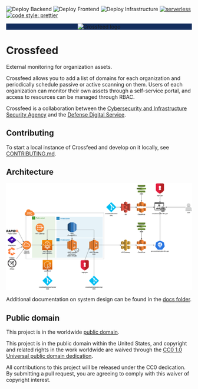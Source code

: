 ![Deploy Backend](https://github.com/cisagov/crossfeed/workflows/Backend%20Pipeline/badge.svg?branch=master)
![Deploy Frontend](https://github.com/cisagov/crossfeed/workflows/Frontend%20Pipeline/badge.svg?branch=master)
![Deploy Infrastructure](https://github.com/cisagov/crossfeed/workflows/Deploy%20Infrastructure/badge.svg?branch=master)
[![serverless](http://public.serverless.com/badges/v3.svg)](http://www.serverless.com)
[![code style: prettier](https://img.shields.io/badge/code_style-prettier-ff69b4.svg)](https://github.com/prettier/prettier)

<p align="center" style="background: #122d5d">
<img alt="Crossfeed logo" src="frontend/src/components/Header/cisa_logo.png">
</p>

# Crossfeed

External monitoring for organization assets.

Crossfeed allows you to add a list of domains for each organization and periodically schedule passive or active scanning on them. Users of each organization can monitor their own assets through a self-service portal, and access to resources can be managed through RBAC.

Crossfeed is a collaboration between the [Cybersecurity and Infrastructure Security Agency](https://www.cisa.gov/) and the [Defense Digital Service](https://dds.mil/).

## Contributing

To start a local instance of Crossfeed and develop on it locally, see [CONTRIBUTING.md](docs/CONTRIBUTING.md).

## Architecture

![](https://github.com/cisagov/crossfeed/blob/master/docs/architecture.png)

Additional documentation on system design can be found in the [docs folder](/docs).

## Public domain

This project is in the worldwide [public domain](LICENSE.md).

This project is in the public domain within the United States, and
copyright and related rights in the work worldwide are waived through
the [CC0 1.0 Universal public domain
dedication](https://creativecommons.org/publicdomain/zero/1.0/).

All contributions to this project will be released under the CC0
dedication. By submitting a pull request, you are agreeing to comply
with this waiver of copyright interest.
